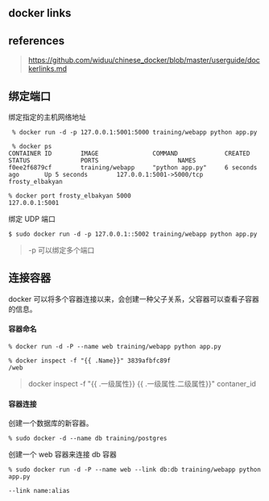 ## docker links

## references

> https://github.com/widuu/chinese_docker/blob/master/userguide/dockerlinks.md

## 绑定端口

绑定指定的主机网络地址

```
 % docker run -d -p 127.0.0.1:5001:5000 training/webapp python app.py
 
 % docker ps
CONTAINER ID        IMAGE               COMMAND             CREATED             STATUS              PORTS                      NAMES
f0ee2f6879cf        training/webapp     "python app.py"     6 seconds ago       Up 5 seconds        127.0.0.1:5001->5000/tcp   frosty_elbakyan
```

```
% docker port frosty_elbakyan 5000
127.0.0.1:5001
```

绑定 UDP 端口

```
$ sudo docker run -d -p 127.0.0.1::5002 training/webapp python app.py
```

> -p 可以绑定多个端口

## 连接容器

docker 可以将多个容器连接以来，会创建一种父子关系，父容器可以查看子容器的信息。

#### 容器命名

```
% docker run -d -P --name web training/webapp python app.py
```

```
% docker inspect -f "{{ .Name}}" 3839afbfc89f
/web
```

>  docker inspect -f "{{ .一级属性}} {{ .一级属性.二级属性}}" contaner_id

#### 容器连接

创建一个数据库的新容器。

```
% sudo docker -d --name db training/postgres
```

创建一个 web 容器来连接 db 容器

```
% sudo docker run -d -P --name web --link db:db training/webapp python app.py
```

```
--link name:alias
```

